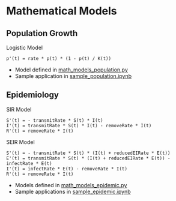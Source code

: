 # Mathematical Models

## Population Growth
Logistic Model

```
p'(t) = rate * p(t) * (1 - p(t) / K(t))
```

* Model defined in [math_models_population.py](math_models_population.py)
* Sample application in [sample_population.ipynb](sample_population.ipynb)

## Epidemiology
SIR Model

```
S'(t) = - transmitRate * S(t) * I(t)
I'(t) = transmitRate * S(t) * I(t) - removeRate * I(t)
R'(t) = removeRate * I(t)
```

SEIR Model

```
S'(t) = - transmitRate * S(t) * (I(t) + reducedEIRate * E(t))
E'(t) = transmitRate * S(t) * (I(t) + reducedEIRate * E(t)) - infectRate * E(t)
I'(t) = infectRate * E(t) - removeRate * I(t)
R'(t) = removeRate * I(t)
```

* Models defined in [math_models_epidemic.py](math_models_epidemic.py)
* Sample applications in [sample_epidemic.ipynb](sample_epidemic.ipynb)
